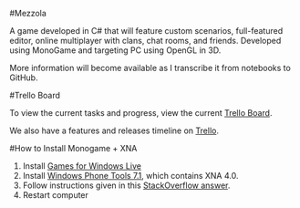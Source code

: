 #Mezzola

A game developed in C# that will feature custom scenarios, full-featured editor, online multiplayer with clans, chat rooms, and friends. Developed using MonoGame and targeting PC using OpenGL in 3D.

More information will become available as I transcribe it from notebooks to GitHub. 

#Trello Board

To view the current tasks and progress, view the current [Trello Board](https://trello.com/board/develop-a-prototype-of-a-tower-defense-game/51d4d49f4737cabd0c000eb5).

We also have a features and releases timeline on [Trello](https://trello.com/board/releases-and-features/51d4fb86718b2abe530008a2).

#How to Install Monogame + XNA

1. Install [Games for Windows Live](http://www.xbox.com/en-US/live/pc/downloadclient)
2. Install [Windows Phone Tools 7.1](http://www.microsoft.com/en-us/download/details.aspx?displaylang=en&id=27570), which contains XNA 4.0.
3. Follow instructions given in this [StackOverflow answer](http://stackoverflow.com/questions/10881005/how-to-install-xna-game-studio-on-visual-studio-2012#answer-10881007).
4. Restart computer
